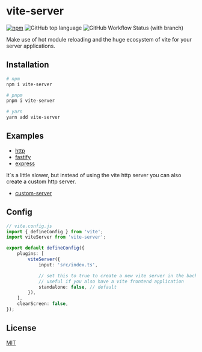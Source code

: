 # vite-server

[![npm](https://img.shields.io/npm/v/vite-server)](https://www.npmjs.com/package/vite-server)
![GitHub top language](https://img.shields.io/github/languages/top/david-plugge/vite-server)
![GitHub Workflow Status (with branch)](https://img.shields.io/github/actions/workflow/status/david-plugge/vite-server/main.yaml?branch=main)

Make use of hot module reloading and the huge ecosystem of vite for your server applications.

## Installation

```bash
# npm
npm i vite-server

# pnpm
pnpm i vite-server

# yarn
yarn add vite-server
```

## Examples

-   [http](https://github.com/david-plugge/vite-server/tree/main/examples/http)
-   [fastify](https://github.com/david-plugge/vite-server/tree/main/examples/fastify)
-   [express](https://github.com/david-plugge/vite-server/tree/main/examples/express)

It´s a little slower, but instead of using the vite http server you can also create a custom http server.

-   [custom-server](https://github.com/david-plugge/vite-server/tree/main/examples/custom-server)

## Config

```ts
// vite.config.js
import { defineConfig } from 'vite';
import viteServer from 'vite-server';

export default defineConfig({
    plugins: [
        viteServer({
            input: 'src/index.ts',

            // set this to true to create a new vite server in the background
            // useful if you also have a vite frontend application
            standalone: false, // default
        }),
    ],
    clearScreen: false,
});
```

## License

[MIT](https://github.com/david-plugge/vite-server/blob/main/LICENSE)
